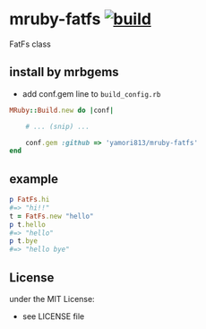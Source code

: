# mruby-fatfs   [![build](https://github.com/yamori813/mruby-fatfs/actions/workflows/ci.yml/badge.svg)](https://github.com/yamori813/mruby-fatfs/actions/workflows/ci.yml)
FatFs class
## install by mrbgems
- add conf.gem line to `build_config.rb`

```ruby
MRuby::Build.new do |conf|

    # ... (snip) ...

    conf.gem :github => 'yamori813/mruby-fatfs'
end
```
## example
```ruby
p FatFs.hi
#=> "hi!!"
t = FatFs.new "hello"
p t.hello
#=> "hello"
p t.bye
#=> "hello bye"
```

## License
under the MIT License:
- see LICENSE file
